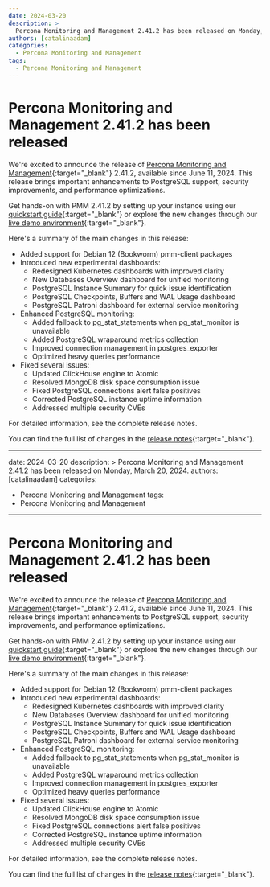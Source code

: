 ```yaml
---
date: 2024-03-20
description: >
  Percona Monitoring and Management 2.41.2 has been released on Monday, March 20, 2024.
authors: [catalinaadam]
categories:
  - Percona Monitoring and Management
tags:
  - Percona Monitoring and Management
---
```


# Percona Monitoring and Management 2.41.2 has been released

<!-- more -->

We're excited to announce the release of 
[Percona Monitoring and Management](https://docs.percona.com/percona-monitoring-and-management/index.html){:target="_blank"} 2.41.2, available since June 11, 2024. This release brings important enhancements to PostgreSQL support, security improvements, and performance optimizations.

Get hands-on with PMM 2.41.2 by setting up your instance using our [quickstart guide](https://docs.percona.com/percona-monitoring-and-management/quickstart/index.html){:target="_blank"} or explore the new changes through our [live demo environment](https://pmmdemo.percona.com){:target="_blank"}.


Here's a summary of the main changes in this release:

- Added support for Debian 12 (Bookworm) pmm-client packages
- Introduced new experimental dashboards:
   - Redesigned Kubernetes dashboards with improved clarity
   - New Databases Overview dashboard for unified monitoring
   - PostgreSQL Instance Summary for quick issue identification
   - PostgreSQL Checkpoints, Buffers and WAL Usage dashboard
   - PostgreSQL Patroni dashboard for external service monitoring
- Enhanced PostgreSQL monitoring:
   - Added fallback to pg_stat_statements when pg_stat_monitor is unavailable
   - Added PostgreSQL wraparound metrics collection
   - Improved connection management in postgres_exporter
   - Optimized heavy queries performance
- Fixed several issues:
   - Updated ClickHouse engine to Atomic
   - Resolved MongoDB disk space consumption issue
   - Fixed PostgreSQL connections alert false positives
   - Corrected PostgreSQL instance uptime information
   - Addressed multiple security CVEs

For detailed information, see the complete release notes.

You can find the full list of changes in the [release notes](https://docs.percona.com/percona-monitoring-and-management/release-notes/2.41.2.html){:target="_blank"}.







---
date: 2024-03-20
description: >
  Percona Monitoring and Management 2.41.2 has been released on Monday, March 20, 2024.
authors: [catalinaadam]
categories:
  - Percona Monitoring and Management
tags:
  - Percona Monitoring and Management
---

# Percona Monitoring and Management 2.41.2 has been released

<!-- more -->

We're excited to announce the release of 
[Percona Monitoring and Management](https://docs.percona.com/percona-monitoring-and-management/index.html){:target="_blank"} 2.41.2, available since June 11, 2024. This release brings important enhancements to PostgreSQL support, security improvements, and performance optimizations.

Get hands-on with PMM 2.41.2 by setting up your instance using our [quickstart guide](https://docs.percona.com/percona-monitoring-and-management/quickstart/index.html){:target="_blank"} or explore the new changes through our [live demo environment](https://pmmdemo.percona.com){:target="_blank"}.


Here's a summary of the main changes in this release:

- Added support for Debian 12 (Bookworm) pmm-client packages
- Introduced new experimental dashboards:
  - Redesigned Kubernetes dashboards with improved clarity
  - New Databases Overview dashboard for unified monitoring
  - PostgreSQL Instance Summary for quick issue identification
  - PostgreSQL Checkpoints, Buffers and WAL Usage dashboard
  - PostgreSQL Patroni dashboard for external service monitoring
- Enhanced PostgreSQL monitoring:
  - Added fallback to pg_stat_statements when pg_stat_monitor is unavailable
  - Added PostgreSQL wraparound metrics collection
  - Improved connection management in postgres_exporter
  - Optimized heavy queries performance
- Fixed several issues:
  - Updated ClickHouse engine to Atomic
  - Resolved MongoDB disk space consumption issue
  - Fixed PostgreSQL connections alert false positives
  - Corrected PostgreSQL instance uptime information
  - Addressed multiple security CVEs

For detailed information, see the complete release notes.

You can find the full list of changes in the [release notes](https://docs.percona.com/percona-monitoring-and-management/release-notes/2.41.2.html){:target="_blank"}.








